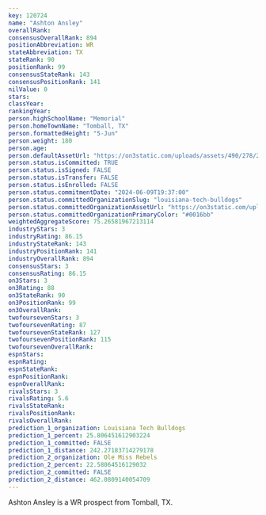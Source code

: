 ```yaml
---
key: 120724
name: "Ashton Ansley"
overallRank: 
consensusOverallRank: 894
positionAbbreviation: WR
stateAbbreviation: TX
stateRank: 90
positionRank: 99
consensusStateRank: 143
consensusPositionRank: 141
nilValue: 0
stars: 
classYear: 
rankingYear: 
person.highSchoolName: "Memorial"
person.homeTownName: "Tomball, TX"
person.formattedHeight: "5-Jun"
person.weight: 180
person.age: 
person.defaultAssetUrl: "https://on3static.com/uploads/assets/490/278/278490.jpeg"
person.status.isCommitted: TRUE
person.status.isSigned: FALSE
person.status.isTransfer: FALSE
person.status.isEnrolled: FALSE
person.status.commitmentDate: "2024-06-09T19:37:00"
person.status.committedOrganizationSlug: "louisiana-tech-bulldogs"
person.status.committedOrganizationAssetUrl: "https://on3static.com/uploads/assets/3/150/150003.svg"
person.status.committedOrganizationPrimaryColor: "#0016bb"
weightedAggregateScore: 75.26581967213114
industryStars: 3
industryRating: 86.15
industryStateRank: 143
industryPositionRank: 141
industryOverallRank: 894
consensusStars: 3
consensusRating: 86.15
on3Stars: 3
on3Rating: 88
on3StateRank: 90
on3PositionRank: 99
on3OverallRank: 
twofoursevenStars: 3
twofoursevenRating: 87
twofoursevenStateRank: 127
twofoursevenPositionRank: 115
twofoursevenOverallRank: 
espnStars: 
espnRating: 
espnStateRank: 
espnPositionRank: 
espnOverallRank: 
rivalsStars: 3
rivalsRating: 5.6
rivalsStateRank: 
rivalsPositionRank: 
rivalsOverallRank: 
prediction_1_organization: Louisiana Tech Bulldogs
prediction_1_percent: 25.806451612903224
prediction_1_committed: FALSE
prediction_1_distance: 242.27183714279178
prediction_2_organization: Ole Miss Rebels
prediction_2_percent: 22.58064516129032
prediction_2_committed: FALSE
prediction_2_distance: 462.0809140054709
---
```

Ashton Ansley is a WR prospect from Tomball, TX.